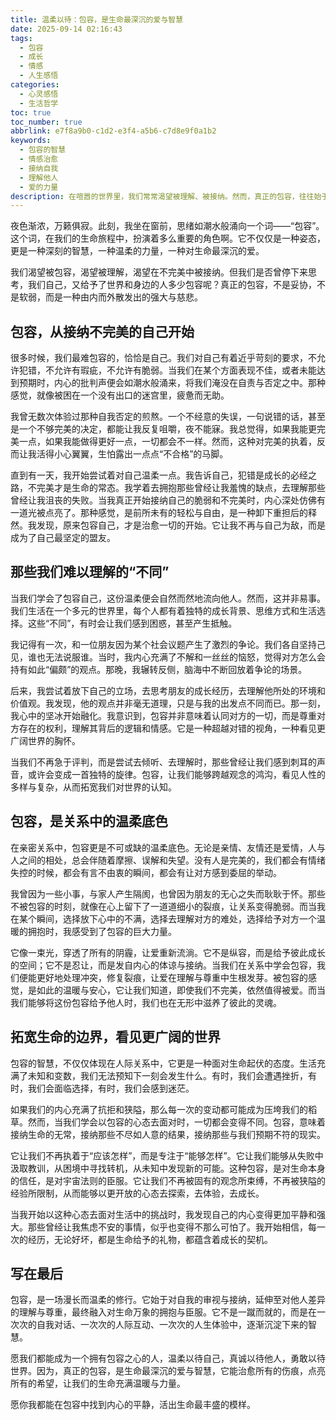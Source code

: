 ```yaml
---
title: 温柔以待：包容，是生命最深沉的爱与智慧
date: 2025-09-14 02:16:43
tags:
  - 包容
  - 成长
  - 情感
  - 人生感悟
categories:
  - 心灵感悟
  - 生活哲学
toc: true
toc_number: true
abbrlink: e7f8a9b0-c1d2-e3f4-a5b6-c7d8e9f0a1b2
keywords:
  - 包容的智慧
  - 情感治愈
  - 接纳自我
  - 理解他人
  - 爱的力量
description: 在喧嚣的世界里，我们常常渴望被理解、被接纳。然而，真正的包容，往往始于我们内心深处对自己的温柔以待，而后才能延伸至对他人、对世界的理解与接纳。这篇文章将带你走进包容的智慧，感受它如何治愈我们内心的伤痕，拓宽生命的边界，让爱与理解成为我们前行的力量。
---
```


夜色渐浓，万籁俱寂。此刻，我坐在窗前，思绪如潮水般涌向一个词——“包容”。这个词，在我们的生命旅程中，扮演着多么重要的角色啊。它不仅仅是一种姿态，更是一种深刻的智慧，一种温柔的力量，一种对生命最深沉的爱。

我们渴望被包容，渴望被理解，渴望在不完美中被接纳。但我们是否曾停下来思考，我们自己，又给予了世界和身边的人多少包容呢？真正的包容，不是妥协，不是软弱，而是一种由内而外散发出的强大与慈悲。

## 包容，从接纳不完美的自己开始

很多时候，我们最难包容的，恰恰是自己。我们对自己有着近乎苛刻的要求，不允许犯错，不允许有瑕疵，不允许有脆弱。当我们在某个方面表现不佳，或者未能达到预期时，内心的批判声便会如潮水般涌来，将我们淹没在自责与否定之中。那种感觉，就像被困在一个没有出口的迷宫里，疲惫而无助。

我曾无数次体验过那种自我否定的煎熬。一个不经意的失误，一句说错的话，甚至是一个不够完美的决定，都能让我反复咀嚼，夜不能寐。我总觉得，如果我能更完美一点，如果我能做得更好一点，一切都会不一样。然而，这种对完美的执着，反而让我活得小心翼翼，生怕露出一点点“不合格”的马脚。

直到有一天，我开始尝试着对自己温柔一点。我告诉自己，犯错是成长的必经之路，不完美才是生命的常态。我学着去拥抱那些曾经让我羞愧的缺点，去理解那些曾经让我沮丧的失败。当我真正开始接纳自己的脆弱和不完美时，内心深处仿佛有一道光被点亮了。那种感觉，是前所未有的轻松与自由，是一种卸下重担后的释然。我发现，原来包容自己，才是治愈一切的开始。它让我不再与自己为敌，而是成为了自己最坚定的盟友。

## 那些我们难以理解的“不同”

当我们学会了包容自己，这份温柔便会自然而然地流向他人。然而，这并非易事。我们生活在一个多元的世界里，每个人都有着独特的成长背景、思维方式和生活选择。这些“不同”，有时会让我们感到困惑，甚至产生抵触。

我记得有一次，和一位朋友因为某个社会议题产生了激烈的争论。我们各自坚持己见，谁也无法说服谁。当时，我内心充满了不解和一丝丝的恼怒，觉得对方怎么会持有如此“偏颇”的观点。那晚，我辗转反侧，脑海中不断回放着争论的场景。

后来，我尝试着放下自己的立场，去思考朋友的成长经历，去理解他所处的环境和价值观。我发现，他的观点并非毫无道理，只是与我的出发点不同而已。那一刻，我心中的坚冰开始融化。我意识到，包容并非意味着认同对方的一切，而是尊重对方存在的权利，理解其背后的逻辑和情感。它是一种超越对错的视角，一种看见更广阔世界的胸怀。

当我们不再急于评判，而是尝试去倾听、去理解时，那些曾经让我们感到刺耳的声音，或许会变成一首独特的旋律。包容，让我们能够跨越观念的鸿沟，看见人性的多样与复杂，从而拓宽我们对世界的认知。

## 包容，是关系中的温柔底色

在亲密关系中，包容更是不可或缺的温柔底色。无论是亲情、友情还是爱情，人与人之间的相处，总会伴随着摩擦、误解和失望。没有人是完美的，我们都会有情绪失控的时候，都会有言不由衷的瞬间，都会有让对方感到委屈的举动。

我曾因为一些小事，与家人产生隔阂，也曾因为朋友的无心之失而耿耿于怀。那些不被包容的时刻，就像在心上留下了一道道细小的裂痕，让关系变得脆弱。而当我在某个瞬间，选择放下心中的不满，选择去理解对方的难处，选择给予对方一个温暖的拥抱时，我感受到了包容的巨大力量。

它像一束光，穿透了所有的阴霾，让爱重新流淌。它不是纵容，而是给予彼此成长的空间；它不是忍让，而是发自内心的体谅与接纳。当我们在关系中学会包容，我们便能更好地处理冲突，修复裂痕，让爱在理解与尊重中生根发芽。被包容的感觉，是如此的温暖与安心，它让我们知道，即使我们不完美，依然值得被爱。而当我们能够将这份包容给予他人时，我们也在无形中滋养了彼此的灵魂。

## 拓宽生命的边界，看见更广阔的世界

包容的智慧，不仅仅体现在人际关系中，它更是一种面对生命起伏的态度。生活充满了未知和变数，我们无法预知下一刻会发生什么。有时，我们会遭遇挫折，有时，我们会面临选择，有时，我们会感到迷茫。

如果我们的内心充满了抗拒和狭隘，那么每一次的变动都可能成为压垮我们的稻草。然而，当我们学会以包容的心态去面对时，一切都会变得不同。包容，意味着接纳生命的无常，接纳那些不尽如人意的结果，接纳那些与我们预期不符的现实。

它让我们不再执着于“应该怎样”，而是专注于“能够怎样”。它让我们能够从失败中汲取教训，从困境中寻找转机，从未知中发现新的可能。这种包容，是对生命本身的信任，是对宇宙法则的臣服。它让我们不再被固有的观念所束缚，不再被狭隘的经验所限制，从而能够以更开放的心态去探索，去体验，去成长。

当我开始以这种心态去面对生活中的挑战时，我发现自己的内心变得更加平静和强大。那些曾经让我焦虑不安的事情，似乎也变得不那么可怕了。我开始相信，每一次的经历，无论好坏，都是生命给予的礼物，都蕴含着成长的契机。

## 写在最后

包容，是一场漫长而温柔的修行。它始于对自我的审视与接纳，延伸至对他人差异的理解与尊重，最终融入对生命万象的拥抱与臣服。它不是一蹴而就的，而是在一次次的自我对话、一次次的人际互动、一次次的人生体验中，逐渐沉淀下来的智慧。

愿我们都能成为一个拥有包容之心的人，温柔以待自己，真诚以待他人，勇敢以待世界。因为，真正的包容，是生命最深沉的爱与智慧，它能治愈所有的伤痕，点亮所有的希望，让我们的生命充满温暖与力量。

愿你我都能在包容中找到内心的平静，活出生命最丰盛的模样。